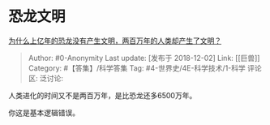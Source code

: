 # 恐龙文明
[为什么上亿年的恐龙没有产生文明，两百万年的人类却产生了文明？](https://www.zhihu.com/question/278203150/answer/543320664)

> Author: #0-Anonymity
> Last update: [发布于 2018-12-02]
> Link: [[巨兽]]
> Category: #【答集】/科学答集
> Tag: #4-世界史/4E-科学技术/1-科学
> 评论区:
> 泛讨论:

人类进化的时间又不是两百万年，是比恐龙还多6500万年。

你这是基本逻辑错误。
